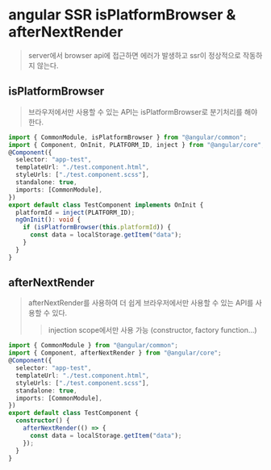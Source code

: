 # angular SSR isPlatformBrowser & afterNextRender

> server에서 browser api에 접근하면 에러가 발생하고 ssr이 정상적으로 작동하지 않는다.

## isPlatformBrowser

> 브라우저에서만 사용할 수 있는 API는 isPlatformBrowser로 분기처리를 해야한다.

```ts
import { CommonModule, isPlatformBrowser } from "@angular/common";
import { Component, OnInit, PLATFORM_ID, inject } from "@angular/core";
@Component({
  selector: "app-test",
  templateUrl: "./test.component.html",
  styleUrls: ["./test.component.scss"],
  standalone: true,
  imports: [CommonModule],
})
export default class TestComponent implements OnInit {
  platformId = inject(PLATFORM_ID);
  ngOnInit(): void {
    if (isPlatformBrowser(this.platformId)) {
      const data = localStorage.getItem("data");
    }
  }
}
```

## afterNextRender

> afterNextRender를 사용하여 더 쉽게 브라우저에서만 사용할 수 있는 API를 사용할 수 있다.
>
> > injection scope에서만 사용 가능 (constructor, factory function...)

```ts
import { CommonModule } from "@angular/common";
import { Component, afterNextRender } from "@angular/core";
@Component({
  selector: "app-test",
  templateUrl: "./test.component.html",
  styleUrls: ["./test.component.scss"],
  standalone: true,
  imports: [CommonModule],
})
export default class TestComponent {
  constructor() {
    afterNextRender(() => {
      const data = localStorage.getItem("data");
    });
  }
}
```
